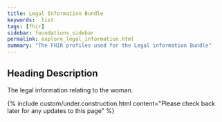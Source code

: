 ```yaml
---
title: Legal Information Bundle
keywords:  list
tags: [fhir]
sidebar: foundations_sidebar
permalink: explore_legal_information.html
summary: "The FHIR profiles used for the Legal information Bundle"
---
```


## Heading Description ##
The legal information relating to the woman.

{% include custom/under.construction.html content="Please check back later for any updates to this page" %}

